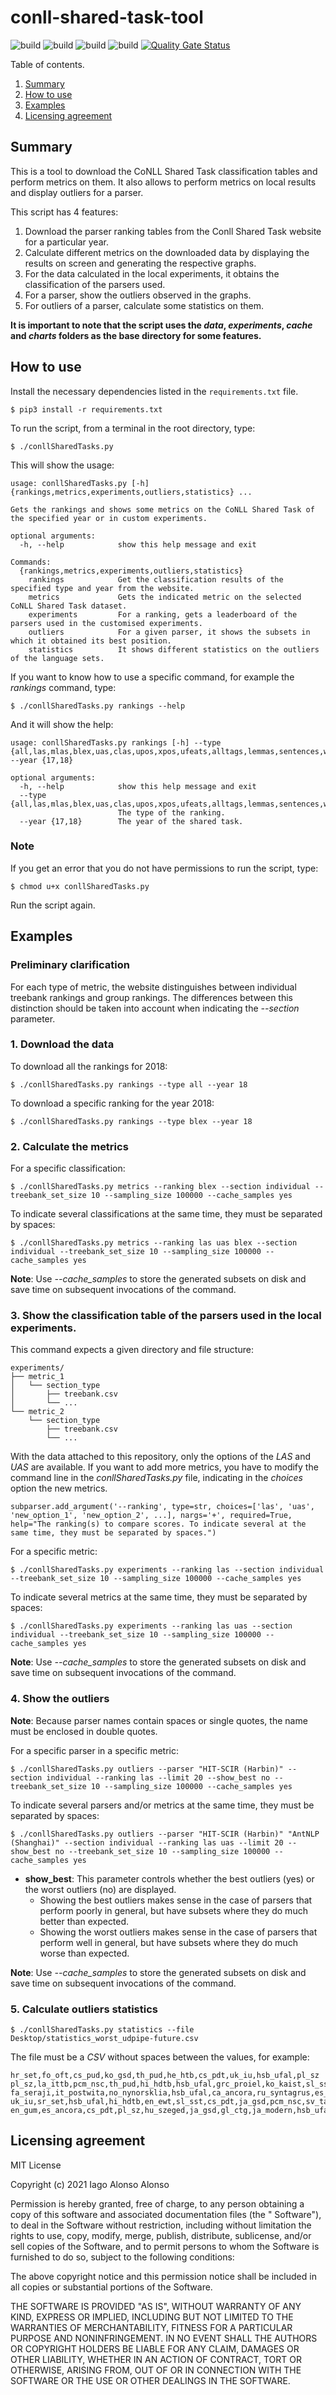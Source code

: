 # conll-shared-task-tool

![build](https://img.shields.io/badge/build-passing-success) ![build](https://img.shields.io/badge/license-MIT-success) ![build](https://img.shields.io/badge/python-3.8%2B-blue) ![build](https://img.shields.io/badge/platform-linux--64-lightgrey) [![Quality Gate Status](https://sonarcloud.io/api/project_badges/measure?project=MinionAttack_conll-shared-task-tool&metric=alert_status)](https://sonarcloud.io/dashboard?id=MinionAttack_conll-shared-task-tool)

Table of contents.

1. [Summary](#summary)
2. [How to use](#how-to-use)
3. [Examples](#examples)
4. [Licensing agreement](#licensing-agreement)

## Summary

This is a tool to download the CoNLL Shared Task classification tables and perform metrics on them. It also allows to perform metrics on
local results and display outliers for a parser.

This script has 4 features:

1. Download the parser ranking tables from the Conll Shared Task website for a particular year.
2. Calculate different metrics on the downloaded data by displaying the results on screen and generating the respective graphs.
3. For the data calculated in the local experiments, it obtains the classification of the parsers used.
4. For a parser, show the outliers observed in the graphs.
5. For outliers of a parser, calculate some statistics on them.

**It is important to note that the script uses the _data_, _experiments_, _cache_ and _charts_ folders as the base directory for some features.**

## How to use

Install the necessary dependencies listed in the `requirements.txt` file.

`$ pip3 install -r requirements.txt`

To run the script, from a terminal in the root directory, type:

`$ ./conllSharedTasks.py`

This will show the usage:

```
usage: conllSharedTasks.py [-h] {rankings,metrics,experiments,outliers,statistics} ...

Gets the rankings and shows some metrics on the CoNLL Shared Task of the specified year or in custom experiments.

optional arguments:
  -h, --help            show this help message and exit

Commands:
  {rankings,metrics,experiments,outliers,statistics}
    rankings            Get the classification results of the specified type and year from the website.
    metrics             Gets the indicated metric on the selected CoNLL Shared Task dataset.
    experiments         For a ranking, gets a leaderboard of the parsers used in the customised experiments.
    outliers            For a given parser, it shows the subsets in which it obtained its best position.
    statistics          It shows different statistics on the outliers of the language sets.
```

If you want to know how to use a specific command, for example the *rankings* command, type:

`$ ./conllSharedTasks.py rankings --help`

And it will show the help:

```
usage: conllSharedTasks.py rankings [-h] --type {all,las,mlas,blex,uas,clas,upos,xpos,ufeats,alltags,lemmas,sentences,words,tokens} --year {17,18}

optional arguments:
  -h, --help            show this help message and exit
  --type {all,las,mlas,blex,uas,clas,upos,xpos,ufeats,alltags,lemmas,sentences,words,tokens}
                        The type of the ranking.
  --year {17,18}        The year of the shared task.
```

### Note

If you get an error that you do not have permissions to run the script, type:

`$ chmod u+x conllSharedTasks.py`

Run the script again.

## Examples

### Preliminary clarification

For each type of metric, the website distinguishes between individual treebank rankings and group rankings. The differences between this
distinction should be taken into account when indicating the _--section_ parameter.

### 1. Download the data

To download all the rankings for 2018:

`$ ./conllSharedTasks.py rankings --type all --year 18`

To download a specific ranking for the year 2018:

`$ ./conllSharedTasks.py rankings --type blex --year 18`

### 2. Calculate the metrics

For a specific classification:

`$ ./conllSharedTasks.py metrics --ranking blex --section individual --treebank_set_size 10 --sampling_size 100000 --cache_samples yes`

To indicate several classifications at the same time, they must be separated by spaces:

`$ ./conllSharedTasks.py metrics --ranking las uas blex --section individual --treebank_set_size 10 --sampling_size 100000 --cache_samples yes`

**Note**: Use _--cache_samples_ to store the generated subsets on disk and save time on subsequent invocations of the command.

### 3. Show the classification table of the parsers used in the local experiments.

This command expects a given directory and file structure:

```
experiments/
├── metric_1
│   └── section_type
│       ├── treebank.csv
│       └── ...
└── metric_2
    └── section_type
        ├── treebank.csv
        └── ...
```

With the data attached to this repository, only the options of the _LAS_ and _UAS_ are available. If you want to add more metrics, you have
to modify the command line in the _conllSharedTasks.py_ file, indicating in the _choices_ option the new metrics.

`subparser.add_argument('--ranking', type=str, choices=['las', 'uas', 'new_option_1', 'new_option_2', ...], nargs='+', required=True, help="The ranking(s) to compare scores. To indicate several at the same time, they must be separated by spaces.")`

For a specific metric:

`$ ./conllSharedTasks.py experiments --ranking las --section individual --treebank_set_size 10 --sampling_size 100000 --cache_samples yes`

To indicate several metrics at the same time, they must be separated by spaces:

`$ ./conllSharedTasks.py experiments --ranking las uas --section individual --treebank_set_size 10 --sampling_size 100000 --cache_samples yes`

**Note**: Use _--cache_samples_ to store the generated subsets on disk and save time on subsequent invocations of the command.

### 4. Show the outliers

__Note__: Because parser names contain spaces or single quotes, the name must be enclosed in double quotes.

For a specific parser in a specific metric:

`$ ./conllSharedTasks.py outliers --parser "HIT-SCIR (Harbin)" --section individual --ranking las --limit 20 --show_best no --treebank_set_size 10 --sampling_size 100000 --cache_samples yes`

To indicate several parsers and/or metrics at the same time, they must be separated by spaces:

`$ ./conllSharedTasks.py outliers --parser "HIT-SCIR (Harbin)" "AntNLP (Shanghai)" --section individual --ranking las uas --limit 20 --show_best no --treebank_set_size 10 --sampling_size 100000 --cache_samples yes`

- **show_best**: This parameter controls whether the best outliers (yes) or the worst outliers (no) are displayed.
    - Showing the best outliers makes sense in the case of parsers that perform poorly in general, but have subsets where they do much
      better than expected.
    - Showing the worst outliers makes sense in the case of parsers that perform well in general, but have subsets where they do much worse
      than expected.

**Note**: Use _--cache_samples_ to store the generated subsets on disk and save time on subsequent invocations of the command.

### 5. Calculate outliers statistics

`$ ./conllSharedTasks.py statistics --file Desktop/statistics_worst_udpipe-future.csv`

The file must be a *CSV* without spaces between the values, for example:

```
hr_set,fo_oft,cs_pud,ko_gsd,th_pud,he_htb,cs_pdt,uk_iu,hsb_ufal,pl_sz
pl_sz,la_ittb,pcm_nsc,th_pud,hi_hdtb,hsb_ufal,grc_proiel,ko_kaist,sl_sst,ug_udt
fa_seraji,it_postwita,no_nynorsklia,hsb_ufal,ca_ancora,ru_syntagrus,es_ancora,fo_oft,ur_udtb,nl_alpino
uk_iu,sr_set,hsb_ufal,hi_hdtb,en_ewt,sl_sst,cs_pdt,ja_gsd,pcm_nsc,sv_talbanken
en_gum,es_ancora,cs_pdt,pl_sz,hu_szeged,ja_gsd,gl_ctg,ja_modern,hsb_ufal,ko_kaist
```

## Licensing agreement

MIT License

Copyright (c) 2021 Iago Alonso Alonso

Permission is hereby granted, free of charge, to any person obtaining a copy of this software and associated documentation files (the "
Software"), to deal in the Software without restriction, including without limitation the rights to use, copy, modify, merge, publish,
distribute, sublicense, and/or sell copies of the Software, and to permit persons to whom the Software is furnished to do so, subject to the
following conditions:

The above copyright notice and this permission notice shall be included in all copies or substantial portions of the Software.

THE SOFTWARE IS PROVIDED "AS IS", WITHOUT WARRANTY OF ANY KIND, EXPRESS OR IMPLIED, INCLUDING BUT NOT LIMITED TO THE WARRANTIES OF MERCHANTABILITY, FITNESS FOR A PARTICULAR PURPOSE AND NONINFRINGEMENT. IN NO EVENT SHALL THE AUTHORS OR COPYRIGHT HOLDERS BE LIABLE FOR ANY CLAIM, DAMAGES OR OTHER LIABILITY, WHETHER IN AN ACTION OF CONTRACT, TORT OR OTHERWISE, ARISING FROM, OUT OF OR IN CONNECTION WITH THE SOFTWARE OR THE USE OR OTHER DEALINGS IN THE SOFTWARE.
